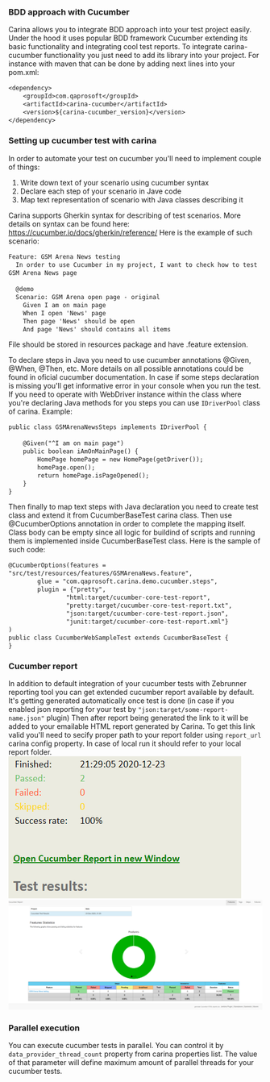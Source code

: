 ### BDD approach with Cucumber

Carina allows you to integrate BDD approach into your test project easily.
Under the hood it uses popular BDD framework Cucumber extending its basic functionality and integrating cool test reports.
To integrate carina-cucumber functionality you just need to add its library into your project.
For instance with maven that can be done by adding next lines into your pom.xml:
```
<dependency>
    <groupId>com.qaprosoft</groupId>
    <artifactId>carina-cucumber</artifactId>
    <version>${carina-cucumber_version}</version>
</dependency>
```

### Setting up cucumber test with carina

In order to automate your test on cucumber you'll need to implement couple of things:
1. Write down text of your scenario using cucumber syntax
2. Declare each step of your scenario in Jave сode
3. Map text representation of scenario with Java classes describing it

Carina supports Gherkin syntax for describing of test scenarios. More details on syntax can be found here: https://cucumber.io/docs/gherkin/reference/
Here is the example of such scenario:
```
Feature: GSM Arena News testing
  In order to use Cucumber in my project, I want to check how to test GSM Arena News page

  @demo
  Scenario: GSM Arena open page - original
    Given I am on main page
    When I open 'News' page
    Then page 'News' should be open
    And page 'News' should contains all items
```
File should be stored in resources package and have .feature extension.

To declare steps in Java you need to use cucumber annotations @Given, @When, @Then, etc.
More details on all possible annotations could be found in oficial cucumber documentation.
In case if some steps declaration is missing you'll get informative error in your console when you run the test.
If you need to operate with WebDriver instance within the class where you're declaring Java methods for you steps you can use `IDriverPool` class of carina.
Example:
```
public class GSMArenaNewsSteps implements IDriverPool {
    
    @Given("^I am on main page")
    public boolean iAmOnMainPage() {
        HomePage homePage = new HomePage(getDriver());
        homePage.open();
        return homePage.isPageOpened();
    }
}
```

Then finally to map text steps with Java declaration you need to create test class and extend it from CucumberBaseTest carina class.
Then use @CucumberOptions annotation in order to complete the mapping itself.
Class body can be empty since all logic for buildind of scripts and running them is implemented inside CucumberBaseTest class.
Here is the sample of such code:
```
@CucumberOptions(features = "src/test/resources/features/GSMArenaNews.feature",
		glue = "com.qaprosoft.carina.demo.cucumber.steps",
        plugin = {"pretty",
                "html:target/cucumber-core-test-report",
                "pretty:target/cucumber-core-test-report.txt",
                "json:target/cucumber-core-test-report.json",
                "junit:target/cucumber-core-test-report.xml"}
)
public class CucumberWebSampleTest extends CucumberBaseTest {
}
```

### Cucumber report

In addition to default integration of your cucumber tests with Zebrunner reporting tool you can get extended cucumber report available by default.
It's getting generated automatically once test is done (in case if you enabled json reporting for your test by `"json:target/some-report-name.json"` plugin)
Then after report being generated the link to it will be added to your emailable HTML report generated by Carina.
To get this link valid you'll need to secify proper path to your report folder using `report_url` carina  config property. In case of local run it should refer to your local report folder. 
![Report link](img/cucumber/ReportLink.png)
![Report example](img/cucumber/ReportExample.png)

### Parallel execution

You can execute cucumber tests in parallel. You can control it by `data_provider_thread_count` property from carina properties list.
The value of that parameter will define maximum amount of parallel threads for your cucumber tests.
